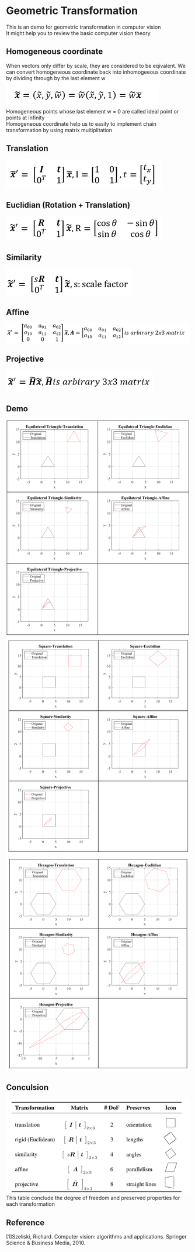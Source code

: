 # Geometric Transformation
This is an demo for geometric transformation in computer vision   
It might help you to review the basic computer vision theory

## Homogeneous coordinate
When vectors only differ by scale, they are considered to be eqivalent.
We can convert homogeneous coordinate back into inhomogeeous coordinate by dividing through by the last element w   
![f1.png]( https://github.com/Hsu-Li-Yang/Computer-Vision-ECE-415-/blob/main/Geometric%20Transformation/img/f1.png)   
Homogeneous points whose last element w = 0 are called ideal point or points at infinity   
Homogeneous coordinate help us to easily to implement chain transformation by using matrix multiplitation
## Translation
![f2.png]( https://github.com/Hsu-Li-Yang/Computer-Vision-ECE-415-/blob/main/Geometric%20Transformation/img/f2.png)
## Euclidian (Rotation + Translation)
![f3.png]( https://github.com/Hsu-Li-Yang/Computer-Vision-ECE-415-/blob/main/Geometric%20Transformation/img/f3.png)
## Similarity
![f4.png]( https://github.com/Hsu-Li-Yang/Computer-Vision-ECE-415-/blob/main/Geometric%20Transformation/img/f4.png)
## Affine
![f5.png]( https://github.com/Hsu-Li-Yang/Computer-Vision-ECE-415-/blob/main/Geometric%20Transformation/img/f5.png)
## Projective
![f6.png]( https://github.com/Hsu-Li-Yang/Computer-Vision-ECE-415-/blob/main/Geometric%20Transformation/img/f6.png)
 
## Demo
![tri.png](https://github.com/Hsu-Li-Yang/Computer-Vision-ECE-415-/blob/main/Geometric%20Transformation/img/tri.png)
![square.png](https://github.com/Hsu-Li-Yang/Computer-Vision-ECE-415-/blob/main/Geometric%20Transformation/img/square.png)
![hex.png](https://github.com/Hsu-Li-Yang/Computer-Vision-ECE-415-/blob/main/Geometric%20Transformation/img/hex.png)
## Conculsion

![result2.png](https://github.com/Hsu-Li-Yang/Computer-Vision-ECE-415-/blob/main/Geometric%20Transformation/img/result2.jpg)
This table conclude the degree of freedom and preserved properties for each transformation
## Reference 
[1]Szeliski, Richard. Computer vision: algorithms and applications. Springer Science & Business Media, 2010.
